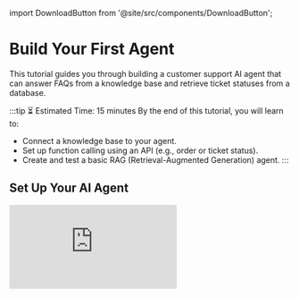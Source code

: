 import DownloadButton from '@site/src/components/DownloadButton';

# Build Your First Agent

This tutorial guides you through building a customer support AI agent that can answer FAQs from a knowledge base and retrieve ticket statuses from a database.


:::tip ⏳ Estimated Time: 15 minutes
By the end of this tutorial, you will learn to:

- Connect a knowledge base to your agent.
- Set up function calling using an API (e.g., order or ticket status).
- Create and test a basic RAG (Retrieval-Augmented Generation) agent.
:::

## Set Up Your AI Agent

<div style={{ position: "relative", paddingBottom: "calc(50.52% + 41px)", height: 0, width: "100%" }}>
  <iframe
    src="https://demo.arcade.software/U2wDO3adeI3y4jDN2IyK?embed"
    frameBorder="0"
    loading="lazy"
    webkitAllowFullScreen
    mozAllowFullScreen
    allowFullScreen
    allow="fullscreen"
    style={{ position: "absolute", top: 0, left: 0, width: "100%", height: "100%" }}
    title="Appsmith | Connect Data"
  />
</div>



1. Open the [Appsmith Agents](https://test.appsmithai.com/applications) Home to view all workspaces and agents. A workspace is a collection of agents where teams can collaborate on building and managing different apps.

2. To create a new agent, click the **Create New** dropdown in the top-right corner of the workspace and select **AI Agents**.

3. When the AI Agent editor opens, you'll see a split layout. The chat widget appears on the right, where you can interact with your agent. On the left, the editor pane allows you to configure how your agent behaves.

<dd> 


By default, you're in the Query tab with a pre-configured AI Chat Query. This is where you can:

- Add knowledge sources, such as uploaded documents or URLs.

- Connect to database queries for function calling, so your agent can perform actions like checking a ticket status.


</dd>


4. Add a **System Instructions** to define how the AI should behave. This prompt guides the AI's responses by setting clear expectations for how it should use the knowledge base and database functions.

<dd> 

Within the prompt, you can explicitly define which queries the AI can call and what kind of data each query expects. 


*Example system prompt:*

```js
This AI assists users with customer support inquiries by retrieving information from the uploaded FAQ document and checking ticket statuses in the PostgreSQL database. Always reference the document before responding. To retrieve ticket status, call the Get_Ticket_Status function with the ticket_id provided by the user. To create a new ticket, use the Create_New_Ticket function with the user's user_id and the issue_type.
```

See [How to Configure Chat Query](/build-agents/agent).

</dd>


5.  In the AI Query, navigate to the **Knowledge Sources** section. This is where you configure the AI's knowledge base, enabling it to retrieve accurate responses from uploaded documents.

6. Click **Add Source**, then select **Import Source**. Choose Local File as the import option. You can also connect to external storage services such as Google Drive, Dropbox, or OneDrive to import documents. 

<dd>

Download the FAQ document provided below and upload it to Appsmith AI to serve as the primary knowledge base for your agent.

<DownloadButton
  fileName="Customer_Support_SLA_Guide.pdf"
  fileUrl="/user-files/Customer_Support_SLA_Guide.pdf"
  description="Download the agent configuration file (used for step 2 setup)"
/>


</dd>

7. After uploading, save the source configuration to enable document-based retrieval.

<dd>

To verify the setup, enter a query in the Chat Widget, such as "What is the refund policy?" or "How long does it take to resolve a ticket?" The AI should generate responses based on the uploaded document. 


</dd>

## Set Up Function Calling

Function calling allows the AI to interact with connected databases and fetch real-time information. In this section, you will connect a PostgreSQL database and configure queries to retrieve ticket status details dynamically based on user input.

<div style={{ position: "relative", paddingBottom: "calc(50.52% + 41px)", height: 0, width: "100%" }}>
  <iframe
    src="https://demo.arcade.software/KyCIMfHl10U2CJ4xM28b?embed"
    frameBorder="0"
    loading="lazy"
    webkitAllowFullScreen
    mozAllowFullScreen
    allowFullScreen
    allow="fullscreen"
    style={{ position: "absolute", top: 0, left: 0, width: "100%", height: "100%" }}
    title="Appsmith | Connect Data"
  />
</div>


1. Navigate to the **Data** section, click the **+** icon, and select PostgreSQL. Create a new PostgreSQL database using the following connection details:

<dd>

```js
Host: dpg-cvmgjgje5dus73f5f3tg-a.oregon-postgres.render.com
Port: 5432
Database: customer_support_db
Username: admin
Password: Jfy1wkrukPb5n4QMS3o5A0Ju7vx3uvjO
```

This datasource will be used to retrieve real-time data during AI interactions, such as checking the status of support tickets.

</dd>

2.  Create a new query (`Create_New_Ticket`) that allows the AI to add a new support ticket to the database based on user input:

<dd>

```sql
INSERT INTO tickets (user_id, issue_type, status, created_at) 
VALUES ({{this.params.user_id}}, {{this.params.issue_type}}, 'Open', NOW()) 
RETURNING ticket_id;
```

This query inserts a new ticket into the tickets table. The `{{this.params.user_id}}` and `{{this.params.issue_type}} `placeholders allow dynamic values to be passed at runtime, enabling function calling to create tickets based on user input.


</dd>

3. Create a new query (`Get_Ticket_Status`) to retrieve the current status of a specific support ticket:


<dd>

```sql
SELECT ticket_id, user_id, issue_type, status, created_at, updated_at 
FROM tickets 
WHERE ticket_id = {{this.params.ticket_id}};
```

This query fetches ticket details based on the provided `ticket_id`. The `{{this.params.ticket_id}}` placeholder ensures that the AI dynamically retrieves information based on user input.

</dd>

4. Navigate to Chat Query and add both functions (`Create_New_Ticket` and `Get_Ticket_Status`) to enable AI-driven database interactions. If required, enable Requires Approval to review and approve database actions before execution, ensuring control over ticket creation and retrieval.

5. Once configured, save the query to make it available for AI function calling.


<dd>

You can now test the integration by entering prompts in the chat, such as "Fetch details of ticket 2" or "John P is having an issue with payment. Create a new high-priority ticket."
</dd>


## See also

- [Set Up the AI Agents Chrome Extension](/build-agents/how-to-guides/embed-agents): Learn how to install and configure the Chrome extension to use AI agents across web applications.
- [Appsmith AI Integration](/build-agents/overview): Understand how to integrate Appsmith with AI features for chat-based data interaction and function calling.